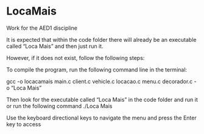 # LocaMais
 Work for the AED1 discipline
 
It is expected that within the code folder there will already be an executable called “Loca Mais” and then just run it.

However, if it does not exist, follow the following steps:

To compile the program, run the following command line in the terminal:

gcc -o locacamais main.c client.c vehicle.c locacao.c menu.c decorador.c -o “Loca Mais”

Then look for the executable called “Loca Mais” in the code folder and run it or run the following command ./Loca Mais

Use the keyboard directional keys to navigate the menu and press the Enter key to access
